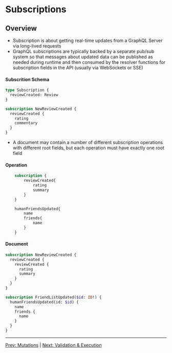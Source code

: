 # Subscriptions

## Overview

- Subscription is about getting real-time updates from a GraphQL Server via long-lived requests
- GraphQL subscriptions are typically backed by a separate pub/sub system so that messages about updated data can be published as needed during runtime and then consumed by the resolver functions for subscription fields in the API (usually via WebSockets or SSE)

#### Subscrition Schema

```graphql
type Subscription {
  reviewCreated: Review
}

subscription NewReviewCreated {
  reviewCreated {
    rating
    commentary
  }
}
```

- A document may contain a number of different subscription operations with different root fields, but each operation must have exactly one root field

#### Operation

```graphql
    subscription {
        reviewCreated{
            rating
            summary
        }
    }

    humanFriendsUpdated{
        name
        friends{
            name
        }
    }
```

#### Document

```graphql
subscription NewReviewCreated {
  reviewCreated {
    reviewCreated {
      rating
      summary
    }
  }
}

subscription FriendListUpdated($id: ID!) {
  humanFriendsUpdated(id: $id) {
    name
    friends {
      name
    }
  }
}
```

---

<a href="./mutations.md">Prev: Mutations</a> | <a href="./validation_and_execution.md">Next: Validation & Execution</a>
